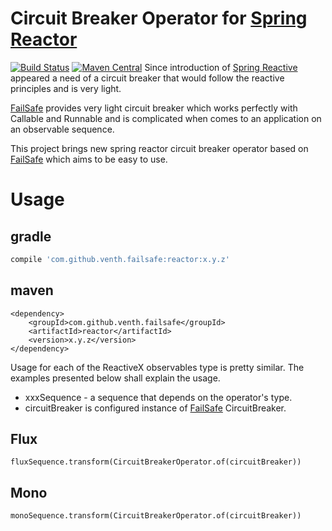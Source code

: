 # Circuit Breaker Operator for [Spring Reactor](https://projectreactor.io)
[![Build Status](https://travis-ci.org/venth/failsafe-reactor.svg?branch=master)](https://travis-ci.org/venth/failsafe-reactor)
[![Maven Central](https://img.shields.io/maven-central/v/com.github.venth.failsafe/reactor.svg?style=plastic)]()
Since introduction of [Spring Reactive](https://docs.spring.io/spring/docs/5.0.x/spring-framework-reference/web-reactive.html#spring-webflux)
appeared a need of a circuit breaker that would follow the reactive principles and is very light. 

[FailSafe](https://github.com/jhalterman/failsafe) provides very light circuit breaker which works perfectly with
Callable and Runnable and is complicated when comes to an application on an observable sequence.

This project brings new spring reactor circuit breaker operator based on [FailSafe](https://github.com/jhalterman/failsafe)
which aims to be easy to use. 

# Usage

## gradle

```gradle
compile 'com.github.venth.failsafe:reactor:x.y.z'
```

## maven

```maven
<dependency>
    <groupId>com.github.venth.failsafe</groupId>
    <artifactId>reactor</artifactId>
    <version>x.y.z</version>
</dependency>
```

Usage for each of the ReactiveX observables type is pretty similar. The examples presented below
shall explain the usage.

* xxxSequence - a sequence that depends on the operator's type.
* circuitBreaker is configured instance of [FailSafe](https://github.com/jhalterman/failsafe) CircuitBreaker.

## Flux

```
fluxSequence.transform(CircuitBreakerOperator.of(circuitBreaker))
```

## Mono

```
monoSequence.transform(CircuitBreakerOperator.of(circuitBreaker))
```

